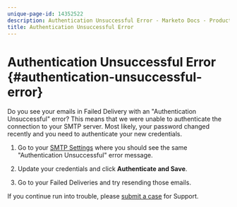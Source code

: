 ```yaml
---
unique-page-id: 14352522
description: Authentication Unsuccessful Error - Marketo Docs - Product Documentation
title: Authentication Unsuccessful Error
---
```


# Authentication Unsuccessful Error {#authentication-unsuccessful-error}

Do you see your emails in Failed Delivery with an "Authentication Unsuccessful" error? This means that we were unable to authenticate the connection to your SMTP server. Most likely, your password changed recently and you need to authenticate your new credentials.

1. Go to your [SMTP Settings](https://toutapp.com/) where you should see the same "Authentication Unsuccessful" error message.

1. Update your credentials and click **Authenticate and Save**.

1. Go to your Failed Deliveries and try resending those emails.

If you continue run into trouble, please [submit a case](https://nation.marketo.com/t5/Support/ct-p/Support) for Support.
